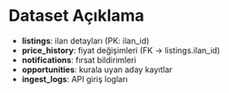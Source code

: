 # Dataset Açıklama
- **listings**: ilan detayları (PK: ilan_id)
- **price_history**: fiyat değişimleri (FK → listings.ilan_id)
- **notifications**: fırsat bildirimleri
- **opportunities**: kurala uyan aday kayıtlar
- **ingest_logs**: API giriş logları
